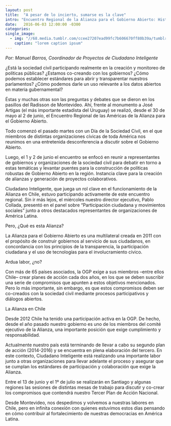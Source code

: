 ```yaml
---
layout: post
title:  "A pesar de lo incierto, sumarse es la clave"
intro: "Encuentro Regional de la Alianza para el Gobierno Abierto: Historias que contar desde Montevideo"
date:   2016-06-03 12:00:00 -0300
categories: 
single_image:
  - img: "//68.media.tumblr.com/ccee27207ead99fc7b606670ff80b39a/tumblr_inline_o879wqbazZ1r9usgg_500.jpg"
    caption: "lorem caption ipsum"
---
```

*Por: Manuel Barros, Coordinador de Proyectos de Ciudadano Inteligente* 

¿Está la sociedad civil participando realmente en la creación y monitoreo de políticas públicas? ¿Estamos co-creando con los gobiernos? ¿Cómo podemos establecer estándares para abrir y transparentar nuestros parlamentos? ¿Cómo podemos darle un uso relevante a los datos abiertos en materia gubernamental?

Éstas y muchas otras son las preguntas y debates que se dieron en los pasillos del Radisson de Montevideo. Ahí, frente al monumento a José Artigas (el más importante estadista del Uruguay) se realizó, desde el 30 de mayo al 2 de junio, el Encuentro Regional de las Américas de la Alianza para el Gobierno Abierto.

Todo comenzó el pasado martes con un Día de la Sociedad Civil, en el que miembros de distintas organizaciones cívicas de toda América nos reunimos en una entretenida desconferencia a discutir sobre el Gobierno Abierto.

Luego, el 1 y 2 de junio el encuentro se enfocó en reunir a representantes de gobiernos y organizaciones de la sociedad civil para debatir en torno a estas temáticas y levantar puentes para la construcción de políticas robustas de Gobierno Abierto en la región. Instancia clave para la creación de alianzas y generación de proyectos colaborativos.

Ciudadano Inteligente, que juega un rol clave en el funcionamiento de la Alianza en Chile, estuvo participando activamente de este encuentro regional. Sin ir más lejos, el miércoles nuestro director ejecutivo, Pablo Collada, presentó en el panel sobre “Participación ciudadana y movimientos sociales” junto a otros destacados representantes de organizaciones de América Latina.

Pero, ¿Qué es esta Alianza?

La Alianza para el Gobierno Abierto es una multilateral creada en 2011 con el propósito de construir gobiernos al servicio de sus ciudadanos, en concordancia con los principios de la transparencia, la participación ciudadana y el uso de tecnologías para el involucramiento cívico.

Ardua labor, ¿no?

Con más de 65 países asociados, la OGP exige a sus miembros –entre ellos Chile– crear planes de acción cada dos años, en los que se deben suscribir una serie de compromisos que apunten a estos objetivos mencionados. Pero lo más importante, sin embargo, es que estos compromisos deben ser co-creados con la sociedad civil mediante procesos participativos y diálogos abiertos.

La Alianza en Chile

Desde 2012 Chile ha tenido una participación activa en la OGP. De hecho, desde el año pasado nuestro gobierno es uno de los miembros del comité ejecutivo de la Alianza, una importante posición que exige cumplimiento y responsabilidad.

Actualmente nuestro país está terminando de llevar a cabo su segundo plan de acción (2014-2016) y se encuentra en plena elaboración del tercero. En este contexto, Ciudadano Inteligente está realizando una importante labor junto a otras organizaciones para llevar adelante el proceso y asegurar que se cumplan los estándares de participación y colaboración que exige la Alianza.

Entre el 13 de junio y el 1º de julio se realizarán en Santiago y algunas regiones las sesiones de distintas mesas de trabajo para discutir y co-crear los compromisos que contendrá nuestro Tercer Plan de Acción Nacional.

Desde Montevideo, nos despedimos y volvemos a nuestras labores en Chile, pero en infinita conexión con quienes estuvimos estos días pensando en cómo contribuir al fortalecimiento de nuestras democracias en América Latina.
